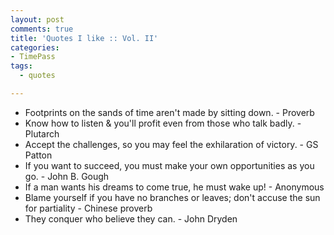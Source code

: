 ```yaml
---
layout: post
comments: true
title: 'Quotes I like :: Vol. II'
categories:
- TimePass
tags:
  - quotes

---
```


<ul><li>Footprints on the sands of time aren't made by sitting down. - Proverb</li><li>Know how to listen &amp; you'll profit even from those who talk badly. - Plutarch</li><li>Accept the challenges, so you may feel the exhilaration of victory. - GS Patton</li><li>If you want to succeed, you must make your own opportunities as you go. - John B. Gough</li><li>If a man wants his dreams to come true, he must wake up! - Anonymous</li><li>Blame yourself if you have no branches or leaves; don't accuse the sun for partiality - Chinese proverb</li><li>They conquer who believe they can. - John Dryden</li></ul>
